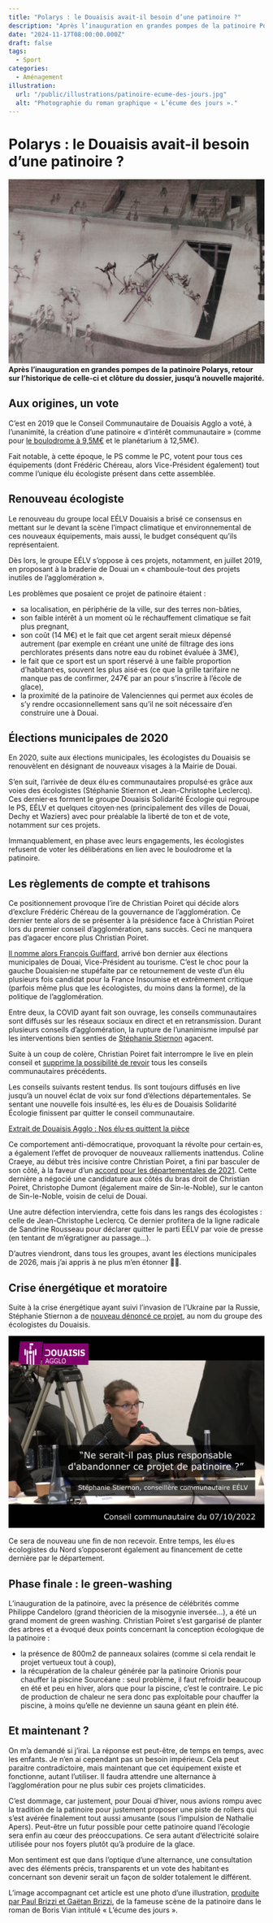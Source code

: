 ```yaml
---
title: "Polarys : le Douaisis avait-il besoin d’une patinoire ?"
description: "Après l’inauguration en grandes pompes de la patinoire Polarys, retour sur l’historique de celle-ci."
date: "2024-11-17T08:00:00.000Z"
draft: false
tags:
  - Sport
categories:
  - Aménagement
illustration:
  url: "/public/illustrations/patinoire-ecume-des-jours.jpg"
  alt: "Photographie du roman graphique « L’écume des jours »."
---
```


# Polarys : le Douaisis avait-il besoin d’une patinoire ?

![Photographie du roman graphique « L’écume des jours ».](/public/illustrations/patinoire-ecume-des-jours.jpg)**Après l’inauguration en grandes pompes de la patinoire Polarys, retour sur l’historique de celle-ci et clôture du dossier, jusqu’à nouvelle majorité.**

## Aux origines, un vote

C’est en 2019 que le Conseil Communautaire de Douaisis Agglo a voté, à l’unanimité, la création d’une patinoire « d’intérêt communautaire » (comme pour [le boulodrome à 9,5M€](./inauguration-du-boulodrome-geant-du-douaisis) et le planétarium à 12,5M€).

Fait notable, à cette époque, le PS comme le PC, votent pour tous ces équipements (dont Frédéric Chéreau, alors Vice-Président également) tout comme l’unique élu écologiste présent dans cette assemblée.

## Renouveau écologiste

Le renouveau du groupe local EÉLV Douaisis a brisé ce consensus en mettant sur le devant la scène l’impact climatique et environnemental de ces nouveaux équipements, mais aussi, le budget conséquent qu’ils représentaient.

Dès lors, le groupe EÉLV s’oppose à ces projets, notamment, en juillet 2019, en proposant à la braderie de Douai un « chamboule-tout des projets inutiles de l’agglomération ».

Les problèmes que posaient ce projet de patinoire étaient :

- sa localisation, en périphérie de la ville, sur des terres non-bâties,
- son faible intérêt à un moment où le réchauffement climatique se fait plus pregnant,
- son coût (14 M€) et le fait que cet argent serait mieux dépensé autrement (par exemple en créant une unité de filtrage des ions perchlorates présents dans notre eau du robinet évaluée à 3M€),
- le fait que ce sport est un sport réservé à une faible proportion d’habitant·es, souvent les plus aisé·es (ce que la grille tarifaire ne manque pas de confirmer, 247€ par an pour s’inscrire à l’école de glace),
- la proximité de la patinoire de Valenciennes qui permet aux écoles de s’y rendre occasionnellement sans qu’il ne soit nécessaire d’en construire une à Douai.

## Élections municipales de 2020

En 2020, suite aux élections municipales, les écologistes du Douaisis se renouvèlent en désignant de nouveaux visages à la Mairie de Douai.

S’en suit, l’arrivée de deux élu·es communautaires propulsé·es grâce aux voies des écologistes (Stéphanie Stiernon et Jean-Christophe Leclercq). Ces dernier·es forment le groupe Douaisis Solidarité Écologie qui regroupe le PS, EÉLV et quelques citoyen·nes (principalement des villes de Douai, Dechy et Waziers) avec pour préalable la liberté de ton et de vote, notamment sur ces projets.

Immanquablement, en phase avec leurs engagements, les écologistes refusent de voter les délibérations en lien avec le boulodrome et la patinoire.

## Les règlements de compte et trahisons

Ce positionnement provoque l’ire de Christian Poiret qui décide alors d’exclure Frédéric Chéreau de la gouvernance de l’agglomération. Ce dernier tente alors de se présenter à la présidence face à Christian Poiret lors du premier conseil d’agglomération, sans succès. Ceci ne manquera pas d’agacer encore plus Christian Poiret.

[Il nomme alors François Guiffard](./tout-n-est-pas-possible-en-politique), arrivé bon dernier aux élections municipales de Douai, Vice-Président au tourisme. C’est le choc pour la gauche Douaisien·ne stupéfaite par ce retournement de veste d’un élu plusieurs fois candidat pour la France Insoumise et extrêmement critique (parfois même plus que les écologistes, du moins dans la forme), de la politique de l’agglomération.

Entre deux, la COVID ayant fait son ouvrage, les conseils communautaires sont diffusés sur les réseaux sociaux en direct et en retransmission. Durant plusieurs conseils d’agglomération, la rupture de l’unanimisme impulsé par les interventions bien senties de [Stéphanie Stiernon](https://stephaniestiernon.fr/) agacent.

Suite à un coup de colère, Christian Poiret fait interrompre le live en plein conseil et [supprime la possibilité de revoir](/de-la-retransmission-des-conseils-communautaires) tous les conseils communautaires précédents.

Les conseils suivants restent tendus. Ils sont toujours diffusés en live jusqu’à un nouvel éclat de voix sur fond d’élections départementales. Se sentant une nouvelle fois insulté·es, les élu·es de Douaisis Solidarité Écologie finissent par quitter le conseil communautaire.

[Extrait de Douaisis Agglo : Nos élu·es quittent la pièce](https://youtu.be/5fc_LCJvb0M?si=y56RPkbsX7Buq50Y&t=468 "📺")

Ce comportement anti-démocratique, provoquant la révolte pour certain·es, a également l’effet de provoquer de nouveaux ralliements inattendus. Coline Craeye, au début très incisive contre Christian Poiret, a fini par basculer de son côté, à la faveur d’un [accord pour les départementales de 2021](https://www.lobservateur.fr/douaisis-coline-craeye-et-christophe-dumont-representeront-lunion-du-nord-pour-le-canton-de-sin-le-noble-aux-departementales/). Cette dernière a négocié une candidature aux côtés du bras droit de Christian Poiret, Christophe Dumont (également maire de Sin-le-Noble), sur le canton de Sin-le-Noble, voisin de celui de Douai.

Une autre défection interviendra, cette fois dans les rangs des écologistes : celle de Jean-Christophe Leclercq. Ce dernier profitera de la ligne radicale de Sandrine Rousseau pour déclarer quitter le parti EÉLV par voie de presse (en tentant de m’égratigner au passage…).

D’autres viendront, dans tous les groupes, avant les élections municipales de 2026, mais j’ai appris à ne plus m’en étonner 🤷‍♀️.

## Crise énergétique et moratoire

Suite à la crise énergétique ayant suivi l’invasion de l’Ukraine par la Russie, Stéphanie Stiernon a de [nouveau dénoncé ce projet](https://www.lavoixdunord.fr/1242751/article/2022-10-18/douaisis-agglo-une-demande-de-moratoire-sur-la-patinoire-rembarree-illico), au nom du groupe des écologistes du Douaisis.

![Photographie de Stéphanie Stiernon demandant un moratoire sur la patinoire Orionis](/public/illustrations/citation-agglo-stephanie-stiernon-patinoire-orionis.jpg)

Ce sera de nouveau une fin de non recevoir. Entre temps, les élu·es écologistes du Nord s’opposeront également au financement de cette dernière par le département.

## Phase finale : le green-washing

L’inauguration de la patinoire, avec la présence de célébrités comme Philippe Candeloro (grand théoricien de la misogynie inversée…), a été un grand moment de green washing. Christian Poiret s’est gargarisé de planter des arbres et a évoqué deux points concernant la conception écologique de la patinoire :

- la présence de 800m2 de panneaux solaires (comme si cela rendait le projet vertueux tout à coup),
- la récupération de la chaleur générée par la patinoire Orionis pour chauffer la piscine Sourcéane : seul problème, il faut refroidir beaucoup en été et peu en hiver, alors que pour la piscine, c’est le contraire. Le pic de production de chaleur ne sera donc pas exploitable pour chauffer la piscine, à moins qu’elle ne devienne un sauna géant en plein été.

## Et maintenant ?

On m’a demandé si j’irai. La réponse est peut-être, de temps en temps, avec les enfants. Je n’en ai cependant pas un besoin impérieux. Cela peut paraitre contradictoire, mais maintenant que cet équipement existe et fonctionne, autant l’utiliser. Il faudra attendre une alternance à l’agglomération pour ne plus subir ces projets climaticides.

C’est dommage, car justement, pour Douai d’hiver, nous avions rompu avec la tradition de la patinoire pour justement proposer une piste de rollers qui s’est avérée finalement tout aussi amusante (sous l’impulsion de Nathalie Apers). Peut-être un futur possible pour cette patinoire quand l’écologie sera enfin au cœur des préoccupations. Ce sera autant d’électricité solaire utilisée pour nos foyers plutôt qu’à produire de la glace.

Mon sentiment est que dans l’optique d’une alternance, une consultation avec des éléments précis, transparents et un vote des habitant·es concernant son devenir serait un façon de solder totalement le différent.

L’image accompagnant cet article est une photo d’une illustration, [produite par Paul Brizzi et Gaëtan Brizzi](https://www.bdfugue.com/l-ecume-des-jours-futuropolis), de la fameuse scène de la patinoire dans le roman de Boris Vian intitulé « L’écume des jours ».
